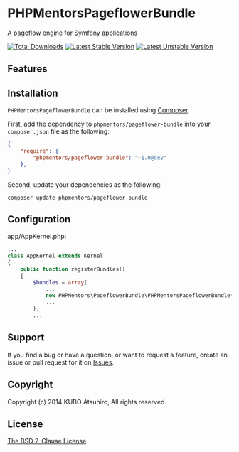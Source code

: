# PHPMentorsPageflowerBundle

A pageflow engine for Symfony applications

[![Total Downloads](https://poser.pugx.org/phpmentors/phpmentors/pageflower-bundle/downloads.png)](https://packagist.org/packages/phpmentors/phpmentors/pageflower-bundle)
[![Latest Stable Version](https://poser.pugx.org/phpmentors/phpmentors/pageflower-bundle/v/stable.png)](https://packagist.org/packages/phpmentors/phpmentors/pageflower-bundle)
[![Latest Unstable Version](https://poser.pugx.org/phpmentors/phpmentors/pageflower-bundle/v/unstable.png)](https://packagist.org/packages/phpmentors/phpmentors/pageflower-bundle)

## Features

## Installation

`PHPMentorsPageflowerBundle` can be installed using [Composer](http://getcomposer.org/).

First, add the dependency to `phpmentors/pageflower-bundle` into your `composer.json` file as the following:

```json
{
    "require": {
        "phpmentors/pageflower-bundle": "~1.0@dev"
    },
}
```

Second, update your dependencies as the following:

```console
composer update phpmentors/pageflower-bundle
```

## Configuration

app/AppKernel.php:

```php
...
class AppKernel extends Kernel
{
    public function registerBundles()
    {
        $bundles = array(
            ...
            new PHPMentors\PageflowerBundle\PHPMentorsPageflowerBundle(),
            ...
        );
        ...
```

## Support

If you find a bug or have a question, or want to request a feature, create an issue or pull request for it on [Issues](https://github.com/phpmentors-jp/pageflower-bundle/issues).

## Copyright

Copyright (c) 2014 KUBO Atsuhiro, All rights reserved.

## License

[The BSD 2-Clause License](http://opensource.org/licenses/BSD-2-Clause)
